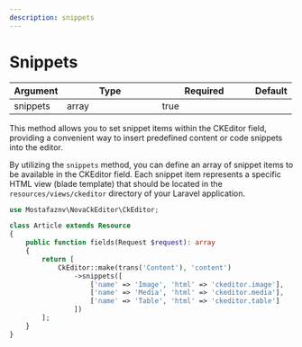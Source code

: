 ```yaml
---
description: snippets
---
```


# Snippets

<table><thead><tr><th>Argument</th><th width="153">Type</th><th width="149" data-type="checkbox">Required</th><th>Default</th></tr></thead><tbody><tr><td>snippets</td><td>array</td><td>true</td><td></td></tr></tbody></table>

This method allows you to set snippet items within the CKEditor field, providing a convenient way to insert predefined content or code snippets into the editor.

By utilizing the `snippets` method, you can define an array of snippet items to be available in the CKEditor field. Each snippet item represents a specific HTML view (blade template) that should be located in the `resources/views/ckeditor` directory of your Laravel application.



```php
use Mostafaznv\NovaCkEditor\CkEditor;

class Article extends Resource
{
    public function fields(Request $request): array
    {
        return [
            CkEditor::make(trans('Content'), 'content')
                ->snippets([
                    ['name' => 'Image', 'html' => 'ckeditor.image'],
                    ['name' => 'Media', 'html' => 'ckeditor.media'],
                    ['name' => 'Table', 'html' => 'ckeditor.table']
                ])
        ];
    }
}
```



